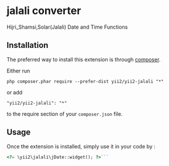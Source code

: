 jalali converter
================
Hijri_Shamsi,Solar(Jalali) Date and Time Functions

Installation
------------

The preferred way to install this extension is through [composer](http://getcomposer.org/download/).

Either run

```
php composer.phar require --prefer-dist yii2/yii2-jalali "*"
```

or add

```
"yii2/yii2-jalali": "*"
```

to the require section of your `composer.json` file.


Usage
-----

Once the extension is installed, simply use it in your code by  :

```php
<?= \yii2\jalali\jDate::widget(); ?>```